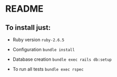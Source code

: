 # README

## To install just:

* Ruby version
  `ruby-2.6.5`

* Configuration
  `bundle install`

* Database creation
  `bundle exec rails db:setup`

* To run all tests
  `bundle exec rspec`

